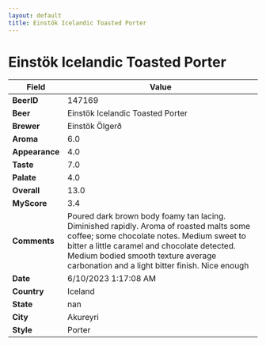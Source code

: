 ```yaml
---
layout: default
title: Einstök Icelandic Toasted Porter 
---
```


# Einstök Icelandic Toasted Porter 

| Field         | Value     |
|---------------|-----------|
| **BeerID** | 147169 |
| **Beer** | Einstök Icelandic Toasted Porter  |
| **Brewer** | Einstök Ölgerð |
| **Aroma** | 6.0 |
| **Appearance** | 4.0 |
| **Taste** | 7.0 |
| **Palate** | 4.0 |
| **Overall** | 13.0 |
| **MyScore** | 3.4 |
| **Comments** | Poured dark brown body foamy tan lacing. Diminished rapidly. Aroma of roasted malts some coffee; some chocolate notes. Medium sweet to bitter a little caramel and chocolate detected. Medium bodied smooth texture average carbonation and a light bitter finish. Nice enough  |
| **Date** | 6/10/2023 1:17:08 AM |
| **Country** | Iceland |
| **State** | nan |
| **City** | Akureyri |
| **Style** | Porter |
